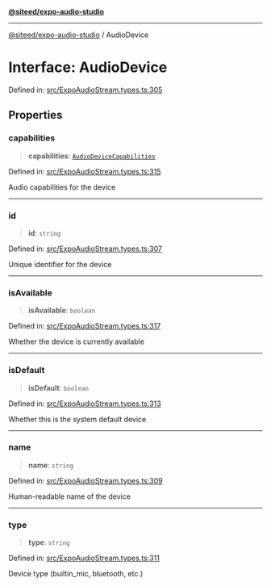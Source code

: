 [**@siteed/expo-audio-studio**](../README.md)

***

[@siteed/expo-audio-studio](../README.md) / AudioDevice

# Interface: AudioDevice

Defined in: [src/ExpoAudioStream.types.ts:305](https://github.com/deeeed/expo-audio-stream/blob/1af374ada18ec2cd4edeb151fc0e91e54f783b9e/packages/expo-audio-studio/src/ExpoAudioStream.types.ts#L305)

## Properties

### capabilities

> **capabilities**: [`AudioDeviceCapabilities`](AudioDeviceCapabilities.md)

Defined in: [src/ExpoAudioStream.types.ts:315](https://github.com/deeeed/expo-audio-stream/blob/1af374ada18ec2cd4edeb151fc0e91e54f783b9e/packages/expo-audio-studio/src/ExpoAudioStream.types.ts#L315)

Audio capabilities for the device

***

### id

> **id**: `string`

Defined in: [src/ExpoAudioStream.types.ts:307](https://github.com/deeeed/expo-audio-stream/blob/1af374ada18ec2cd4edeb151fc0e91e54f783b9e/packages/expo-audio-studio/src/ExpoAudioStream.types.ts#L307)

Unique identifier for the device

***

### isAvailable

> **isAvailable**: `boolean`

Defined in: [src/ExpoAudioStream.types.ts:317](https://github.com/deeeed/expo-audio-stream/blob/1af374ada18ec2cd4edeb151fc0e91e54f783b9e/packages/expo-audio-studio/src/ExpoAudioStream.types.ts#L317)

Whether the device is currently available

***

### isDefault

> **isDefault**: `boolean`

Defined in: [src/ExpoAudioStream.types.ts:313](https://github.com/deeeed/expo-audio-stream/blob/1af374ada18ec2cd4edeb151fc0e91e54f783b9e/packages/expo-audio-studio/src/ExpoAudioStream.types.ts#L313)

Whether this is the system default device

***

### name

> **name**: `string`

Defined in: [src/ExpoAudioStream.types.ts:309](https://github.com/deeeed/expo-audio-stream/blob/1af374ada18ec2cd4edeb151fc0e91e54f783b9e/packages/expo-audio-studio/src/ExpoAudioStream.types.ts#L309)

Human-readable name of the device

***

### type

> **type**: `string`

Defined in: [src/ExpoAudioStream.types.ts:311](https://github.com/deeeed/expo-audio-stream/blob/1af374ada18ec2cd4edeb151fc0e91e54f783b9e/packages/expo-audio-studio/src/ExpoAudioStream.types.ts#L311)

Device type (builtin_mic, bluetooth, etc.)
